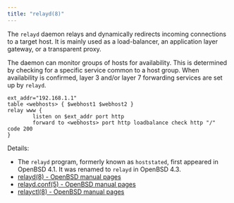 ```yaml
---
title: "relayd(8)"
---
```


The `relayd` daemon relays and dynamically redirects incoming connections to a
target host. It is mainly used as a load-balancer, an application layer
gateway, or a transparent proxy.

The daemon can monitor groups of hosts for availability. This is determined by
checking for a specific service common to a host group. When availability is
confirmed, layer 3 and/or layer 7 forwarding services are set up by `relayd`.

```
ext_addr="192.168.1.1"
table <webhosts> { $webhost1 $webhost2 }
relay www {
        listen on $ext_addr port http
        forward to <webhosts> port http loadbalance check http "/" code 200
}
```

Details:

* The `relayd` program, formerly known as `hoststated`, first appeared in OpenBSD 4.1. It was renamed to `relayd` in OpenBSD 4.3. 
* [relayd(8) - OpenBSD manual pages](http://man.openbsd.org/relayd.8)
* [relayd.conf(5) - OpenBSD manual pages](http://man.openbsd.org/relayd.cond.5)
* [relayctl(8) - OpenBSD manual pages](http://man.openbsd.org/relayctl.8)
